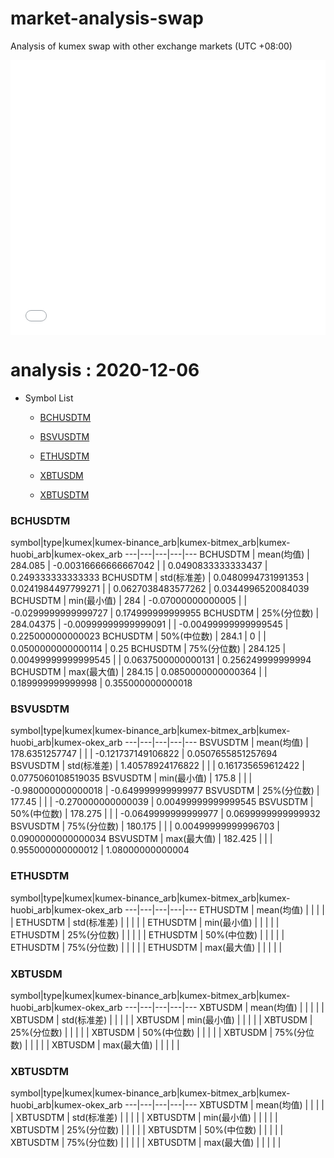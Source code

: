 # market-analysis-swap
Analysis of kumex swap with other exchange markets (UTC +08:00)

<iframe width="100%" height="440" src="./data.html" frameborder="no" border="0" scrolling="no"></iframe>

# analysis : 2020-12-06
* Symbol List

  * [BCHUSDTM](#bchusdtm)

  * [BSVUSDTM](#bsvusdtm)

  * [ETHUSDTM](#ethusdtm)

  * [XBTUSDM](#xbtusdm)

  * [XBTUSDTM](#xbtusdtm)


### BCHUSDTM

symbol|type|kumex|kumex-binance_arb|kumex-bitmex_arb|kumex-huobi_arb|kumex-okex_arb
---|---|---|---|---
BCHUSDTM | mean(均值) | 284.085 | -0.00316666666667042 |  | 0.0490833333333437 | 0.249333333333333
BCHUSDTM | std(标准差) | 0.0480994731991353 | 0.0241984497799271 |  | 0.0627038483577262 | 0.0344996520084039
BCHUSDTM | min(最小值) | 284 | -0.07000000000005 |  | -0.0299999999999727 | 0.174999999999955
BCHUSDTM | 25%(分位数) | 284.04375 | -0.00999999999999091 |  | -0.00499999999999545 | 0.225000000000023
BCHUSDTM | 50%(中位数) | 284.1 | 0 |  | 0.0500000000000114 | 0.25
BCHUSDTM | 75%(分位数) | 284.125 | 0.00499999999999545 |  | 0.0637500000000131 | 0.256249999999994
BCHUSDTM | max(最大值) | 284.15 | 0.0850000000000364 |  | 0.189999999999998 | 0.355000000000018


### BSVUSDTM

symbol|type|kumex|kumex-binance_arb|kumex-bitmex_arb|kumex-huobi_arb|kumex-okex_arb
---|---|---|---|---
BSVUSDTM | mean(均值) | 178.6351257747 |  |  | -0.121737149106822 | 0.0507655851257694
BSVUSDTM | std(标准差) | 1.40578924176822 |  |  | 0.161735659612422 | 0.0775060108519035
BSVUSDTM | min(最小值) | 175.8 |  |  | -0.980000000000018 | -0.649999999999977
BSVUSDTM | 25%(分位数) | 177.45 |  |  | -0.270000000000039 | 0.00499999999999545
BSVUSDTM | 50%(中位数) | 178.275 |  |  | -0.0649999999999977 | 0.0699999999999932
BSVUSDTM | 75%(分位数) | 180.175 |  |  | 0.00499999999996703 | 0.0900000000000034
BSVUSDTM | max(最大值) | 182.425 |  |  | 0.955000000000012 | 1.08000000000004


### ETHUSDTM

symbol|type|kumex|kumex-binance_arb|kumex-bitmex_arb|kumex-huobi_arb|kumex-okex_arb
---|---|---|---|---
ETHUSDTM | mean(均值) |  |  |  |  | 
ETHUSDTM | std(标准差) |  |  |  |  | 
ETHUSDTM | min(最小值) |  |  |  |  | 
ETHUSDTM | 25%(分位数) |  |  |  |  | 
ETHUSDTM | 50%(中位数) |  |  |  |  | 
ETHUSDTM | 75%(分位数) |  |  |  |  | 
ETHUSDTM | max(最大值) |  |  |  |  | 


### XBTUSDM

symbol|type|kumex|kumex-binance_arb|kumex-bitmex_arb|kumex-huobi_arb|kumex-okex_arb
---|---|---|---|---
XBTUSDM | mean(均值) |  |  |  |  | 
XBTUSDM | std(标准差) |  |  |  |  | 
XBTUSDM | min(最小值) |  |  |  |  | 
XBTUSDM | 25%(分位数) |  |  |  |  | 
XBTUSDM | 50%(中位数) |  |  |  |  | 
XBTUSDM | 75%(分位数) |  |  |  |  | 
XBTUSDM | max(最大值) |  |  |  |  | 


### XBTUSDTM

symbol|type|kumex|kumex-binance_arb|kumex-bitmex_arb|kumex-huobi_arb|kumex-okex_arb
---|---|---|---|---
XBTUSDTM | mean(均值) |  |  |  |  | 
XBTUSDTM | std(标准差) |  |  |  |  | 
XBTUSDTM | min(最小值) |  |  |  |  | 
XBTUSDTM | 25%(分位数) |  |  |  |  | 
XBTUSDTM | 50%(中位数) |  |  |  |  | 
XBTUSDTM | 75%(分位数) |  |  |  |  | 
XBTUSDTM | max(最大值) |  |  |  |  | 

